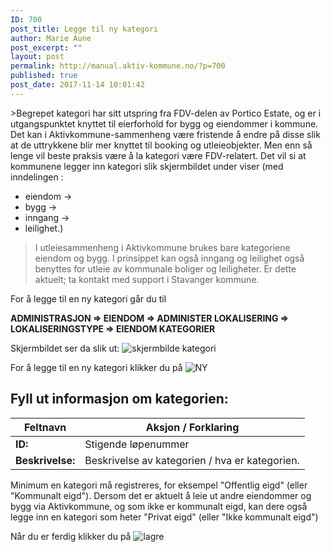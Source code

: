 ```yaml
---
ID: 700
post_title: Legge til ny kategori
author: Marie Aune
post_excerpt: ""
layout: post
permalink: http://manual.aktiv-kommune.no/?p=700
published: true
post_date: 2017-11-14 10:01:42
---
```

&gt;Begrepet kategori har sitt utspring fra FDV-delen av Portico Estate, og er i utgangspunktet knyttet til eierforhold for bygg og eiendommer i kommune. Det kan i Aktivkommune-sammenheng være fristende å endre på disse slik at de uttrykkene blir mer knyttet til booking og utleieobjekter. Men enn så lenge vil beste praksis være å la kategori være FDV-relatert. Det vil si at kommunene legger inn kategori slik skjermbildet under viser (med inndelingen :
* eiendom -&gt; 
* bygg -&gt; 
* inngang -&gt; 
* leilighet.) 

>I utleiesammenheng i Aktivkommune brukes bare kategoriene eiendom og bygg. I prinsippet kan også inngang og leilighet også benyttes for utleie av kommunale boliger og leiligheter. Er dette aktuelt; ta kontakt med support i Stavanger kommune.

For å legge til en ny kategori går du til

<strong>ADMINISTRASJON =&gt; EIENDOM =&gt; ADMINISTER LOKALISERING =&gt; LOKALISERINGSTYPE =&gt; EIENDOM KATEGORIER</strong>

Skjermbildet ser da slik ut:
![skjermbilde kategori](http://manual.aktiv-kommune.no/wp-content/uploads/2018/02/Skjermbildekategorier.png)

For å legge til en ny kategori klikker du på
![NY](http://manual.aktiv-kommune.no/wp-content/uploads/2017/12/NY.png)

## Fyll ut informasjon om kategorien:

Feltnavn |      Aksjon / Forklaring
----------------|----------------------------
**ID:** | Stigende løpenummer
**Beskrivelse:** |Beskrivelse av kategorien / hva er kategorien.

Minimum en kategori må registreres, for eksempel "Offentlig eigd" (eller "Kommunalt eigd"). 
Dersom det er aktuelt å leie ut andre eiendommer og bygg via Aktivkommune, og som ikke er kommunalt eigd, kan dere også legge inn en kategori som heter "Privat eigd" (eller "Ikke kommunalt eigd")

Når du er ferdig klikker du på
![lagre](http://manual.aktiv-kommune.no/wp-content/uploads/2017/12/lagre.png)
